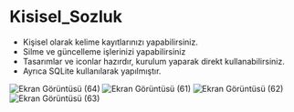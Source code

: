 # Kisisel_Sozluk
- Kişisel olarak kelime kayıtlarınızı yapabilirsiniz.
- Silme ve güncelleme işlerinizi yapabilirsiniz
- Tasarımlar ve iconlar hazırdır, kurulum yaparak direkt kullanabilirsiniz.
- Ayrıca SQLite kullanılarak yapılmıştır.

![Ekran Görüntüsü (64)](https://user-images.githubusercontent.com/58858983/94175810-e09f1a80-fe9f-11ea-8200-ebe7e1cbcc3b.png)
![Ekran Görüntüsü (61)](https://user-images.githubusercontent.com/58858983/94175816-e268de00-fe9f-11ea-8084-8c49883afd73.png)
![Ekran Görüntüsü (62)](https://user-images.githubusercontent.com/58858983/94175823-e39a0b00-fe9f-11ea-8805-10ffa7358264.png)
![Ekran Görüntüsü (63)](https://user-images.githubusercontent.com/58858983/94175824-e4cb3800-fe9f-11ea-96d3-180476a6ba82.png)
